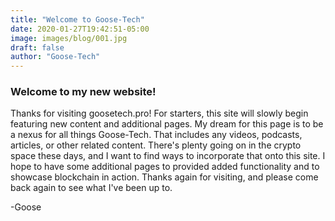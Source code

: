 ```yaml
---
title: "Welcome to Goose-Tech"
date: 2020-01-27T19:42:51-05:00
image: images/blog/001.jpg
draft: false
author: "Goose-Tech"
---
```


### Welcome to my new website!

Thanks for visiting goosetech.pro! For starters, this site will slowly begin featuring new content and additional pages. My dream for this page is to be a nexus for all things Goose-Tech. That includes any videos, podcasts, articles, or other related content. There's plenty going on in the crypto space these days, and I want to find ways to incorporate that onto this site. I hope to have some additional pages to provided added functionality and to showcase blockchain in action. Thanks again for visiting, and please come back again to see what I've been up to.

-Goose